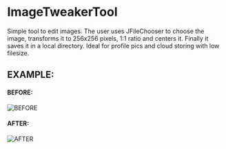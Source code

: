 # ImageTweakerTool
Simple tool to edit images. The user uses JFileChooser to choose the image, transforms it to 256x256 pixels, 1:1 ratio and centers it. Finally it saves it in a local directory. Ideal for profile pics and cloud storing with low filesize.

## EXAMPLE:
#### BEFORE:
![BEFORE](https://i.imgur.com/hfdyzBu.jpg)

#### AFTER:
![AFTER](https://i.imgur.com/aOK4jmR.jpg)
